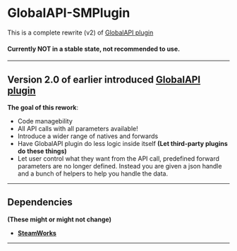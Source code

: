 # GlobalAPI-SMPlugin

This is a complete rewrite (v2) of [GlobalAPI plugin](https://bitbucket.org/kztimerglobalteam/globalrecordssmplugin/src/master/)
#### **Currently NOT in a stable state, not recommended to use.**

---

## **Version 2.0** of earlier introduced [GlobalAPI plugin](https://bitbucket.org/kztimerglobalteam/globalrecordssmplugin/src/master/)
**The goal of this rework**:

* Code managebility
* All API calls with all parameters available!
* Introduce a wider range of natives and forwards
* Have GlobalAPI plugin do less logic inside itself **(Let third-party plugins do these things)**
* Let user control what they want from the API call, predefined forward parameters are no longer defined. Instead you are given a json handle and a bunch of helpers to help you handle the data.

---

## **Dependencies**
**(These might or might not change)**

* **[SteamWorks](https://forums.alliedmods.net/showthread.php?t=229556)**

---